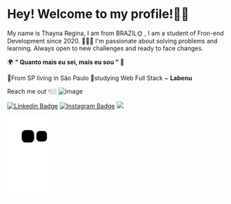 # Hey! Welcome to my profile!🖖🦄

My name is Thayna Regina, I am  from BRAZIL🌞 , I am a student of Fron-end Development since 2020. 👩🏻‍💻
I'm passionate about solving problems and learning. Always open to new challenges and ready to face changes.

🌍 **“ Quanto mais eu sei, mais eu sou ”** 🧠

📍From SP living in São Paulo
🌈studying Web Full Stack ~   **Labenu**




Reach me out 👇🏼                                                                              ![image](https://user-images.githubusercontent.com/79390113/134647892-9fbcbad6-3bff-452b-9fe8-fe2cb6692f7c.png)



[![Linkedin Badge](https://img.shields.io/badge/-LinkedIn-blue?style=flat-square&logo=Linkedin&logoColor=white&link=https://www.linkedin.com/in/thaynaregina/)](https://www.linkedin.com/in/thaynaregina/) [![Instagram Badge](https://img.shields.io/badge/-Instagram-violet?style=flat-square&logo=Instagram&logoColor=white&link=https://www.instagram.com/itezztai/)](https://www.instagram.com/itezztai/) 
<a href = "mailto:thaynareginam@hotmail.com"><img src="https://img.shields.io/badge/-Gmail-%23333?style=for-the-badge&logo=gmail&logoColor=white" target="_blank"></a> 




 
  ![Snake animation](https://github.com/rafaballerini/rafaballerini/blob/output/github-contribution-grid-snake.svg)
